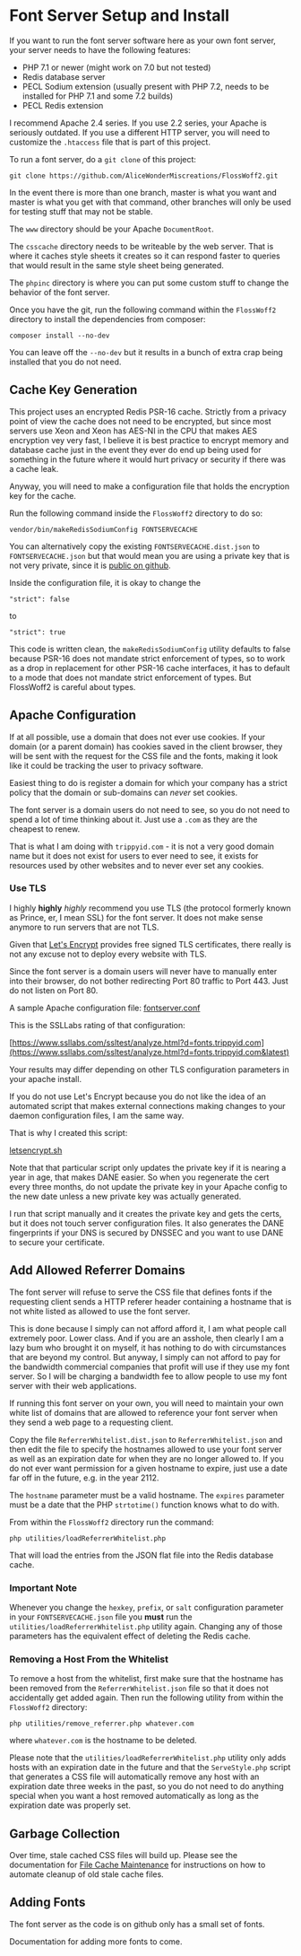 Font Server Setup and Install
=============================

If you want to run the font server software here as your own font server, your
server needs to have the following features:

* PHP 7.1 or newer (might work on 7.0 but not tested)
* Redis database server
* PECL Sodium extension (usually present with PHP 7.2, needs to be installed
  for PHP 7.1 and some 7.2 builds)
* PECL Redis extension

I recommend Apache 2.4 series. If you use 2.2 series, your Apache is seriously
outdated. If you use a different HTTP server, you will need to customize the
`.htaccess` file that is part of this project.

To run a font server, do a `git clone` of this project:

    git clone https://github.com/AliceWonderMiscreations/FlossWoff2.git

In the event there is more than one branch, master is what you want and master
is what you get with that command, other branches will only be used for testing
stuff that may not be stable.

The `www` directory should be your Apache `DocumentRoot`.

The `csscache` directory needs to be writeable by the web server. That is where
it caches style sheets it creates so it can respond faster to queries that
would result in the same style sheet being generated.

The `phpinc` directory is where you can put some custom stuff to change the
behavior of the font server.

Once you have the git, run the following command within the `FlossWoff2`
directory to install the dependencies from composer:

    composer install --no-dev

You can leave off the `--no-dev` but it results in a bunch of extra crap being
installed that you do not need.

Cache Key Generation
--------------------

This project uses an encrypted Redis PSR-16 cache. Strictly from a privacy
point of view the cache does not need to be encrypted, but since most servers
use Xeon and Xeon has AES-NI in the CPU that makes AES encryption vey very
fast, I believe it is best practice to encrypt memory and database cache just
in the event they ever do end up being used for something in the future where
it would hurt privacy or security if there was a cache leak.

Anyway, you will need to make a configuration file that holds the encryption
key for the cache.

Run the following command inside the `FlossWoff2` directory to do so:

    vendor/bin/makeRedisSodiumConfig FONTSERVECACHE

You can alternatively copy the existing `FONTSERVECACHE.dist.json` to
`FONTSERVECACHE.json` but that would mean you are using a private key that is
not very private, since it is
[public on github](https://github.com/AliceWonderMiscreations/FlossWoff2/blob/master/FONTSERVECACHE.dist.json).

Inside the configuration file, it is okay to change the

    "strict": false

to

    "strict": true

This code is written clean, the `makeRedisSodiumConfig` utility defaults to
false because PSR-16 does not mandate strict enforcement of types, so to work
as a drop in replacement for other PSR-16 cache interfaces, it has to default
to a mode that does not mandate strict enforcement of types. But FlossWoff2 is
careful about types.


Apache Configuration
--------------------

If at all possible, use a domain that does not ever use cookies. If your domain
(or a parent domain) has cookies saved in the client browser, they will be sent
with the request for the CSS file and the fonts, making it look like it could
be tracking the user to privacy software.

Easiest thing to do is register a domain for which your company has a strict
policy that the domain or sub-domains can *never* set cookies.

The font server is a domain users do not need to see, so you do not need to
spend a lot of time thinking about it. Just use a `.com` as they are the
cheapest to renew.

That is what I am doing with `trippyid.com` - it is not a very good domain name
but it does not exist for users to ever need to see, it exists for resources
used by other websites and to never ever set any cookies.

### Use TLS

I highly __highly__ *highly* recommend you use TLS (the protocol formerly known
as Prince, er, I mean SSL) for the font server. It does not make sense anymore
to run servers that are not TLS.

Given that [Let's Encrypt](https://letsencrypt.org/) provides free signed TLS
certificates, there really is not any excuse not to deploy every website with
TLS.

Since the font server is a domain users will never have to manually enter into
their browser, do not bother redirecting Port 80 traffic to Port 443. Just do
not listen on Port 80.

A sample Apache configuration file: [fontserver.conf](fontserver.conf)

This is the SSLLabs rating of that configuration:

[https://www.ssllabs.com/ssltest/analyze.html?d=fonts.trippyid.com](https://www.ssllabs.com/ssltest/analyze.html?d=fonts.trippyid.com&latest)

Your results may differ depending on other TLS configuration parameters in your
apache install.

If you do not use Let's Encrypt because you do not like the idea of an
automated script that makes external connections making changes to your daemon
configuration files, I am the same way.

That is why I created this script:

[letsencrypt.sh](https://gist.github.com/AliceWonderMiscreations/de1a37b41df545eba3b6d6e77f6f29fb)

Note that that particular script only updates the private key if it is nearing
a year in age, that makes DANE easier. So when you regenerate the cert every
three months, do not update the private key in your Apache config to the new
date unless a new private key was actually generated.

I run that script manually and it creates the private key and gets the certs,
but it does not touch server configuration files. It also generates the DANE
fingerprints if your DNS is secured by DNSSEC and you want to use DANE to
secure your certificate.


Add Allowed Referrer Domains
----------------------------

The font server will refuse to serve the CSS file that defines fonts if the
requesting client sends a HTTP referer header containing a hostname that is not
white listed as allowed to use the font server.

This is done because I simply can not afford afford it, I am what people call
extremely poor. Lower class. And if you are an asshole, then clearly I am a
lazy bum who brought it on myself, it has nothing to do with circumstances that
are beyond my control. But anyway, I simply can not afford to pay for the
bandwidth commercial companies that profit will use if they use my font server.
So I will be charging a bandwidth fee to allow people to use my font server
with their web applications.

If running this font server on your own, you will need to maintain your own
white list of domains that are allowed to reference your font server when they
send a web page to a requesting client.

Copy the file `ReferrerWhitelist.dist.json` to `ReferrerWhitelist.json` and
then edit the file to specify the hostnames allowed to use your font server as
well as an expiration date for when they are no longer allowed to. If you do
not ever want permission for a given hostname to expire, just use a date far
off in the future, e.g. in the year 2112.

The `hostname` parameter must be a valid hostname. The `expires` parameter must
be a date that the PHP `strtotime()` function knows what to do with.

From within the `FlossWoff2` directory run the command:

    php utilities/loadReferrerWhitelist.php

That will load the entries from the JSON flat file into the Redis database
cache.

### Important Note

Whenever you change the `hexkey`, `prefix`, or `salt` configuration parameter
in your `FONTSERVECACHE.json` file you __must__ run the
`utilities/loadReferrerWhitelist.php` utility again. Changing any of those
parameters has the equivalent effect of deleting the Redis cache.

### Removing a Host From the Whitelist

To remove a host from the whitelist, first make sure that the hostname has been
removed from the `ReferrerWhitelist.json` file so that it does not accidentally
get added again. Then run the following utility from within the `FlossWoff2`
directory:

    php utilities/remove_referrer.php whatever.com

where `whatever.com` is the hostname to be deleted.

Please note that the `utilities/loadReferrerWhitelist.php` utility only adds
hosts with an expiration date in the future and that the `ServeStyle.php`
script that generates a CSS file will automatically remove any host with an
expiration date three weeks in the past, so you do not need to do anything
special when you want a host removed automatically as long as the expiration
date was properly set.


Garbage Collection
------------------

Over time, stale cached CSS files will build up. Please see the documentation
for [File Cache Maintenance](../utilities#file-cache-maintenance)
for instructions on how to automate cleanup of old stale cache files.


Adding Fonts
------------

The font server as the code is on github only has a small set of fonts.

Documentation for adding more fonts to come.











